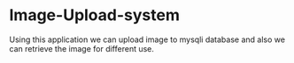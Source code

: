 # Image-Upload-system
Using this application we can upload image to mysqli database and also we can retrieve the image for different use.

